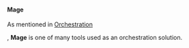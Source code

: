 #### Mage

As mentioned in [Orchestration]([https://github.com/DataTalksClub/data-engineering-zoomcamp](https://github.com/LucyJB/Data-Engineering-Zoomcamp/blob/main/Part2_Orchestration%20and%20Workflow/1_Orchestration.md)https://github.com/LucyJB/Data-Engineering-Zoomcamp/blob/main/Part2_Orchestration%20and%20Workflow/1_Orchestration.md)


, **Mage** is one of many tools used as an orchestration solution.
